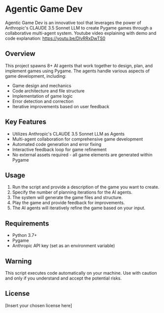 # Agentic Game Dev

Agentic Game Dev is an innovative tool that leverages the power of Anthropic's CLAUDE 3.5 Sonnet LLM to create Pygame games through a collaborative multi-agent system.
Youtube video explaining with demo and code explanation: https://youtu.be/DlvRRxDwTS0

## Overview

This project spawns 8+ AI agents that work together to design, plan, and implement games using Pygame. The agents handle various aspects of game development, including:

- Game design and mechanics
- Code architecture and file structure
- Implementation of game logic
- Error detection and correction
- Iterative improvements based on user feedback

## Key Features

- Utilizes Anthropic's CLAUDE 3.5 Sonnet LLM as Agents
- Multi-agent collaboration for comprehensive game development
- Automated code generation and error fixing
- Interactive feedback loop for game refinement
- No external assets required - all game elements are generated within Pygame

## Usage

1. Run the script and provide a description of the game you want to create.
2. Specify the number of planning iterations for the AI agents.
3. The system will generate the game files and structure.
4. Play the game and provide feedback for improvements.
5. The AI agents will iteratively refine the game based on your input.

## Requirements

- Python 3.7+
- Pygame
- Anthropic API key (set as an environment variable)

## Warning

This script executes code automatically on your machine. Use with caution and only if you understand and accept the potential risks.

## License

[Insert your chosen license here]

